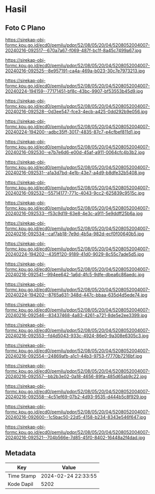 # Hasil

## Foto C Plano

https://sirekap-obj-formc.kpu.go.id/ecd0/pemilu/pdpr/52/08/05/20/04/5208052004007-20240216-092517--670a7a67-f069-487f-bc1f-8a45c7499a67.jpg

https://sirekap-obj-formc.kpu.go.id/ecd0/pemilu/pdpr/52/08/05/20/04/5208052004007-20240216-092525--8e957191-ca4a-469a-b023-30c7e7973213.jpg

https://sirekap-obj-formc.kpu.go.id/ecd0/pemilu/pdpr/52/08/05/20/04/5208052004007-20240224-194159--77171451-bf8c-43bc-9907-bf53553b45d9.jpg

https://sirekap-obj-formc.kpu.go.id/ecd0/pemilu/pdpr/52/08/05/20/04/5208052004007-20240216-092528--0d3ee547-fce3-4ecb-a425-0dd292b9e056.jpg

https://sirekap-obj-formc.kpu.go.id/ecd0/pemilu/pdpr/52/08/05/20/04/5208052004007-20240224-194200--adbc35ff-3017-4835-87c7-e4cfbef811d1.jpg

https://sirekap-obj-formc.kpu.go.id/ecd0/pemilu/pdpr/52/08/05/20/04/5208052004007-20240216-092530--e7b7e6d6-e00d-45af-a911-0064cfc4b3b2.jpg

https://sirekap-obj-formc.kpu.go.id/ecd0/pemilu/pdpr/52/08/05/20/04/5208052004007-20240216-092531--a1a3d7bd-4e1b-43e7-a4d9-b8dfe32b5408.jpg

https://sirekap-obj-formc.kpu.go.id/ecd0/pemilu/pdpr/52/08/05/20/04/5208052004007-20240216-092532--55714177-771c-4043-9cc2-625839c9515c.jpg

https://sirekap-obj-formc.kpu.go.id/ecd0/pemilu/pdpr/52/08/05/20/04/5208052004007-20240216-092533--f53c9d19-63e8-4e3c-a911-5e9ddff25b6a.jpg

https://sirekap-obj-formc.kpu.go.id/ecd0/pemilu/pdpr/52/08/05/20/04/5208052004007-20240216-092534--caf7ab18-7e9d-4b5a-982d-ecf0f00640b5.jpg

https://sirekap-obj-formc.kpu.go.id/ecd0/pemilu/pdpr/52/08/05/20/04/5208052004007-20240224-194202--435ff120-9189-41d0-9029-8c55c7ade5d5.jpg

https://sirekap-obj-formc.kpu.go.id/ecd0/pemilu/pdpr/52/08/05/20/04/5208052004007-20240216-092541--994ee642-1a6d-4fc5-9dfe-dbea6c86aedc.jpg

https://sirekap-obj-formc.kpu.go.id/ecd0/pemilu/pdpr/52/08/05/20/04/5208052004007-20240224-194202--8765a631-348d-447c-bbaa-635d4d5ede74.jpg

https://sirekap-obj-formc.kpu.go.id/ecd0/pemilu/pdpr/52/08/05/20/04/5208052004007-20240216-092546--83437468-4a83-4261-a721-8de5e2ee3399.jpg

https://sirekap-obj-formc.kpu.go.id/ecd0/pemilu/pdpr/52/08/05/20/04/5208052004007-20240216-092553--fd4d5043-933c-4924-86e0-9a308e6305c3.jpg

https://sirekap-obj-formc.kpu.go.id/ecd0/pemilu/pdpr/52/08/05/20/04/5208052004007-20240216-092554--24869afb-a1c1-44b3-9753-f7770b7216bf.jpg

https://sirekap-obj-formc.kpu.go.id/ecd0/pemilu/pdpr/52/08/05/20/04/5208052004007-20240216-092557--bb2b3e02-0a18-4656-89fa-485d65ab9c22.jpg

https://sirekap-obj-formc.kpu.go.id/ecd0/pemilu/pdpr/52/08/05/20/04/5208052004007-20240216-092558--4c51ef69-07b2-4d93-9535-d444b5c8f929.jpg

https://sirekap-obj-formc.kpu.go.id/ecd0/pemilu/pdpr/52/08/05/20/04/5208052004007-20240216-092600--1c5bac50-22d5-4158-b234-8343e546f647.jpg

https://sirekap-obj-formc.kpu.go.id/ecd0/pemilu/pdpr/52/08/05/20/04/5208052004007-20240216-092521--704b566e-7d85-45f0-8402-16448a2f4dad.jpg


## Metadata

| Key        | Value               |
| ---------- | ------------------- |
| Time Stamp | 2024-02-24 22:33:55 |
| Kode Dapil | 5202                |



